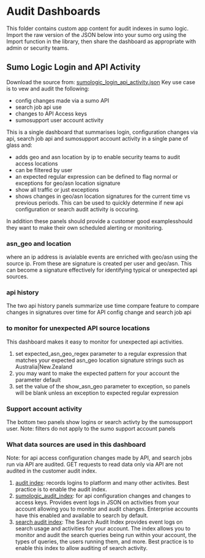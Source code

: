 # Audit Dashboards

This folder contains custom app content for audit indexes in sumo logic.
Import the raw version of the JSON below into your sumo org using the Import function in the library, then share the dashboard as appropriate with admin or security teams.

## Sumo Logic Login and API Activity
Download the source from: [sumologic_login_api_activity.json](./sumologic_login_api_activity.json)
Key use case is to vew and audit the following:
- config changes made via a sumo API
- search job api use
- changes to API Access keys
- sumosupport user account activity

This is a single dashboard that summarises login, configuration changes via api, search job api and sumosupport account activity in a single pane of glass and:
- adds geo and asn location by ip to enable security teams to audit access locations
- can be filtered by user
- an expected regular expression can be defined to flag normal or exceptions for geo/asn location signature
- show all traffic or just exceptions
- shows changes in geo/asn location signatures for the current time vs previous periods. This can be used to quickly determine if new api configuration or search audit activity is occuring.

In addition these panels should provide a customer good examplesshould they want to make their own scheduled alerting or monitoring.
  
### asn_geo and location
where an ip address is avialable events are enriched with geo/asn using the source ip. From these are signature is created per user and geo/asn. This can become a signature effectively for identifying typical or unexpected api sources.

### api history
The two api history panels summarize use time compare feature to compare changes in signatures over time for API config change and search job api

### to monitor for unexpected API source locations
This dashboard makes it easy to monitor for unexpected api activities.
1. set expected_asn_geo_regex parameter to a regular expression that matches your expected asn_geo location signature strings such as Australia|New.Zealand
2. you may want to make the expected pattern for your account the parameter default
3. set the value of the show_asn_geo parameter to exception, so panels will be blank unless an exception to expected regular expression

### Support account activity
The bottom two panels show logins or search activty by the sumosupport user. 
Note: filters do not apply to the sumo support account panels 

### What data sources are used in this dashboard
Note: for api access configuration changes made by API, and search jobs run via API are audited.
GET requests to read data only via API are not audited in the customer audit index.

1. [audit index](https://help.sumologic.com/docs/manage/security/audit-indexes/audit-index/): records logins to platform and many other activites. Best practice is to enable the audit index.
2. [sumologic_audit_index](https://service.sumologic.com/audit/docs/): for api configuration changes and changes to access keys. Provides event logs in JSON on activities from your account allowing you to monitor and audit changes. Enterprise accounts have this enabled and available to search by default.
3. [search audit index](https://help.sumologic.com/docs/manage/security/audit-indexes/search-audit-index/): The Search Audit Index provides event logs on search usage and activities for your account. The index allows you to monitor and audit the search queries being run within your account, the types of queries, the users running them, and more. Best practice is to enable this index to allow auditing of search activity.

